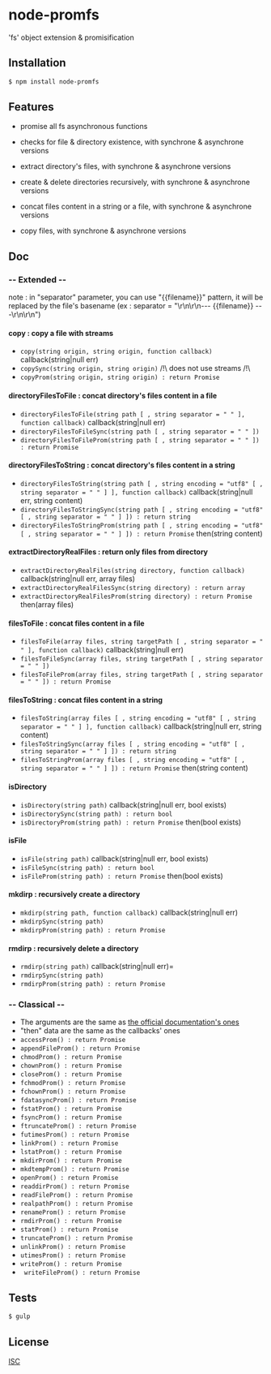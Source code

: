 # node-promfs
'fs' object extension & promisification


## Installation

```bash
$ npm install node-promfs
```

## Features

  * promise all fs asynchronous functions

  * checks for file & directory existence, with synchrone & asynchrone versions
  * extract directory's files, with synchrone & asynchrone versions
  * create & delete directories recursively, with synchrone & asynchrone versions
  * concat files content in a string or a file, with synchrone & asynchrone versions
  * copy files, with synchrone & asynchrone versions

## Doc

### -- Extended --

note : in "separator" parameter, you can use "{{filename}}" pattern, it will be replaced by the file's basename
(ex : separator = "\r\n\r\n--- {{filename}} ---\r\n\r\n")

  #### copy : copy a file with streams
   * ``` copy(string origin, string origin, function callback) ``` callback(string|null err)
   * ``` copySync(string origin, string origin) ``` /!\ does not use streams /!\
   * ``` copyProm(string origin, string origin) : return Promise ```

  #### directoryFilesToFile : concat directory's files content in a file
   * ``` directoryFilesToFile(string path [ , string separator = " " ], function callback) ``` callback(string|null err)
   * ``` directoryFilesToFileSync(string path [ , string separator = " " ]) ```
   * ``` directoryFilesToFileProm(string path [ , string separator = " " ]) : return Promise ```

  #### directoryFilesToString : concat directory's files content in a string
   * ``` directoryFilesToString(string path [ , string encoding = "utf8" [ , string separator = " " ] ], function callback) ``` callback(string|null err, string content)
   * ``` directoryFilesToStringSync(string path [ , string encoding = "utf8" [ , string separator = " " ] ]) : return string ```
   * ``` directoryFilesToStringProm(string path [ , string encoding = "utf8" [ , string separator = " " ] ]) : return Promise ``` then(string content)

  #### extractDirectoryRealFiles : return only files from directory
   * ``` extractDirectoryRealFiles(string directory, function callback) ``` callback(string|null err, array files)
   * ``` extractDirectoryRealFilesSync(string directory) : return array ```
   * ``` extractDirectoryRealFilesProm(string directory) : return Promise ``` then(array files)

  #### filesToFile : concat files content in a file
   * ``` filesToFile(array files, string targetPath [ , string separator = " " ], function callback) ``` callback(string|null err)
   * ``` filesToFileSync(array files, string targetPath [ , string separator = " " ]) ```
   * ``` filesToFileProm(array files, string targetPath [ , string separator = " " ]) : return Promise ```

  #### filesToString : concat files content in a string
   * ``` filesToString(array files [ , string encoding = "utf8" [ , string separator = " " ] ], function callback) ``` callback(string|null err, string content)
   * ``` filesToStringSync(array files [ , string encoding = "utf8" [ , string separator = " " ] ]) : return string ```
   * ``` filesToStringProm(array files [ , string encoding = "utf8" [ , string separator = " " ] ]) : return Promise ``` then(string content)

  #### isDirectory
   * ``` isDirectory(string path) ``` callback(string|null err, bool exists)
   * ``` isDirectorySync(string path) : return bool ```
   * ``` isDirectoryProm(string path) : return Promise ``` then(bool exists)

  #### isFile
   * ``` isFile(string path) ``` callback(string|null err, bool exists)
   * ``` isFileSync(string path) : return bool ```
   * ``` isFileProm(string path) : return Promise ``` then(bool exists)

  #### mkdirp : recursively create a directory
   * ``` mkdirp(string path, function callback) ``` callback(string|null err)
   * ``` mkdirpSync(string path) ```
   * ``` mkdirpProm(string path) : return Promise ```

  #### rmdirp : recursively delete a directory
   * ``` rmdirp(string path) ``` callback(string|null err)=
   * ``` rmdirpSync(string path) ```
   * ``` rmdirpProm(string path) : return Promise ```

### -- Classical --

  * The arguments are the same as [the official documentation's ones](https://nodejs.org/api/fs.html)
  * "then" data are the same as the callbacks' ones
  * ``` accessProm() : return Promise ```
  * ``` appendFileProm() : return Promise ```
  * ``` chmodProm() : return Promise ```
  * ``` chownProm() : return Promise ```
  * ``` closeProm() : return Promise ```
  * ``` fchmodProm() : return Promise ```
  * ``` fchownProm() : return Promise ```
  * ``` fdatasyncProm() : return Promise ```
  * ``` fstatProm() : return Promise ```
  * ``` fsyncProm() : return Promise ```
  * ``` ftruncateProm() : return Promise ```
  * ``` futimesProm() : return Promise ```
  * ``` linkProm() : return Promise ```
  * ``` lstatProm() : return Promise ```
  * ``` mkdirProm() : return Promise ```
  * ``` mkdtempProm() : return Promise ```
  * ``` openProm() : return Promise ```
  * ``` readdirProm() : return Promise ```
  * ``` readFileProm() : return Promise ```
  * ``` realpathProm() : return Promise ```
  * ``` renameProm() : return Promise ```
  * ``` rmdirProm() : return Promise ```
  * ``` statProm() : return Promise ```
  * ``` truncateProm() : return Promise ```
  * ``` unlinkProm() : return Promise ```
  * ``` utimesProm() : return Promise ```
  * ``` writeProm() : return Promise ```
  * ``` writeFileProm() : return Promise```

## Tests

```bash
$ gulp
```

## License

  [ISC](LICENSE)
